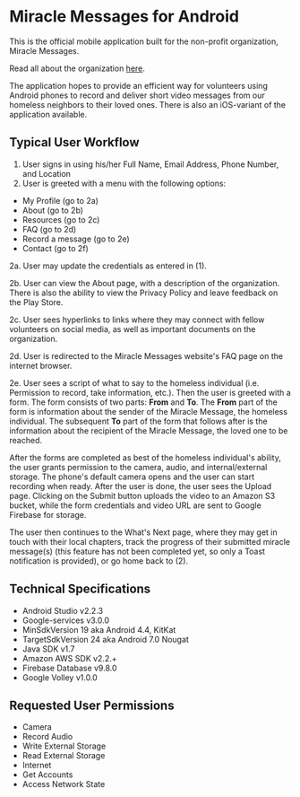 Miracle Messages for Android 
============================

This is the official mobile application built for the non-profit organization, Miracle Messages.

Read all about the organization [here](http://miraclemessages.org/).

The application hopes to provide an efficient way for volunteers using Android phones to record and deliver short video messages from our homeless neighbors to their loved ones. There is also an iOS-variant of the application available.

Typical User Workflow
---------------------
1. User signs in using his/her Full Name, Email Address, Phone Number, and Location
2. User is greeted with a menu with the following options:
  * My Profile (go to 2a)
  * About (go to 2b)
  * Resources (go to 2c)
  * FAQ (go to 2d)
  * Record a message (go to 2e)
  * Contact (go to 2f)

2a. User may update the credentials as entered in (1).

2b. User can view the About page, with a description of the organization. There is also the ability to view the Privacy Policy and leave feedback on the Play Store.

2c. User sees hyperlinks to links where they may connect with fellow volunteers on social media, as well as important documents on the organization.

2d. User is redirected to the Miracle Messages website's FAQ page on the internet browser.

2e. User sees a script of what to say to the homeless individual (i.e. Permission to record, take information, etc.). Then the user is greeted with a form. The form consists of two parts: **From** and **To**. The **From** part of the form is information about the sender of the Miracle Message, the homeless individual. The subsequent **To** part of the form that follows after is the information about the recipient of the Miracle Message, the loved one to be reached. 

After the forms are completed as best of the homeless individual's ability, the user grants permission to the camera, audio, and internal/external storage. The phone's default camera opens and the user can start recording when ready. After the user is done, the user sees the Upload page. Clicking on the Submit button uploads the video to an Amazon S3 bucket, while the form credentials and video URL are sent to Google Firebase for storage. 

The user then continues to the What's Next page, where they may get in touch with their local chapters, track the progress of their submitted miracle message(s) (this feature has not been completed yet, so only a Toast notification is provided), or go home back to (2).

Technical Specifications
------------------------
* Android Studio v2.2.3
* Google-services v3.0.0
* MinSdkVersion 19 aka Android 4.4, KitKat
* TargetSdkVersion 24 aka Android 7.0 Nougat
* Java SDK v1.7
* Amazon AWS SDK v2.2.+
* Firebase Database v9.8.0
* Google Volley v1.0.0

Requested User Permissions
--------------------------
* Camera
* Record Audio
* Write External Storage
* Read External Storage
* Internet
* Get Accounts
* Access Network State
